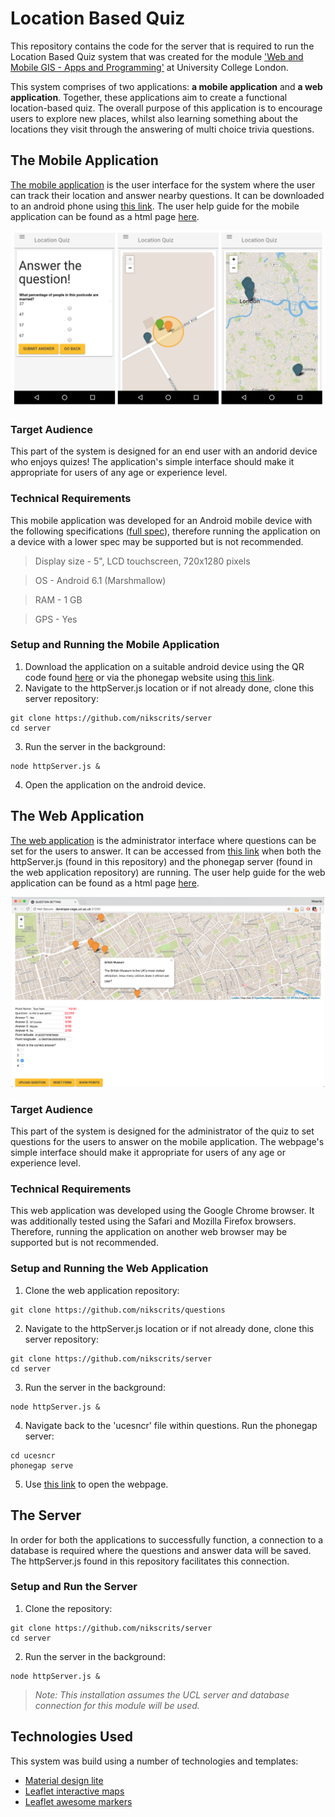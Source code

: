 


# Location Based Quiz

This repository contains the code for the server that is required to run the Location Based Quiz system that was created for the module ['Web and Mobile GIS - Apps and Programming'](https://sp.cege.ucl.ac.uk/study/Pages/Module-Guide.aspx?ModileCd=CEGEG077) at University College London.

This system comprises of two applications:  **a mobile application** and **a web application**. Together, these applications aim to create a functional location-based quiz. The overall purpose of this application is to encourage users to explore new places, whilst also learning something about the locations they visit through the answering of multi choice trivia questions.

## The Mobile Application
[The mobile application](https://github.com/nikscrits/quiz) is the user interface for the system where the user can track their location and answer nearby questions. It can be downloaded to an android phone using [this link](https://build.phonegap.com/apps/3152351/builds). The user help guide for the mobile application can be found  as a html page [here](https://rawgit.com/nikscrits/quiz/master/userguide/Quiz%20User%20Guide.html).

<p align="center"><img src="https://github.com/nikscrits/server/blob/master/screenshots/mobapp.png" width="500"></p>

### Target Audience

This part of the system is designed for an end user with an andorid device who enjoys quizes! The application's simple interface should make it appropriate for users of any age or experience level. 

### Technical Requirements

This mobile application was developed for an Android mobile device with the following specifications ([full spec](https://www.gsmarena.com/motorola_moto_g_(3rd_gen)-7247.php)), therefore running the application on a device with a lower spec may be supported but is not recommended.

>Display size - 5", LCD touchscreen, 720x1280 pixels

>OS  - Android 6.1 (Marshmallow)

>RAM - 1 GB

>GPS - Yes

### Setup and Running the Mobile Application

1. Download the application on a suitable android device using the QR code found [here](https://github.com/nikscrits/server/blob/master/screenshots/QRcode.png) or via the phonegap website using [this link](https://build.phonegap.com/apps/3152351/builds).
2. Navigate to the httpServer.js location or if not already done, clone this server repository:
```
git clone https://github.com/nikscrits/server
cd server
```
3. Run the server in the background:
```
node httpServer.js &
```
4. Open the application on the android device.

## The Web Application
[The web application](https://github.com/nikscrits/questions) is the administrator interface where questions can be set for the users to answer. It can be accessed from [this link](https://http://developer.cege.ucl.ac.uk:31288/) when both the httpServer.js (found in this repository) and the phonegap server (found in the web application repository) are running. The user help guide for the web application can be found as a html page [here](https://rawgit.com/nikscrits/questions/master/userguide/Questions%20User%20Guide.html).

<p align="center"><img src="https://github.com/nikscrits/server/blob/master/screenshots/webapp.png" width="500"></p>

### Target Audience

This part of the system is designed for the administrator of the quiz to set questions for the users to answer on the mobile application. The webpage's simple interface should make it appropriate for users of any age or experience level. 

### Technical Requirements

This web application was developed using the Google Chrome browser. It was additionally tested using the Safari and Mozilla Firefox browsers. Therefore, running the application on another web browser may be supported but is not recommended.

### Setup and Running the Web Application

 1. Clone the web application repository:
```
git clone https://github.com/nikscrits/questions
```
2. Navigate to the httpServer.js location or if not already done, clone this server repository:
```
git clone https://github.com/nikscrits/server
cd server
```
3. Run the server in the background:
```
node httpServer.js &
```
4. Navigate back to the 'ucesncr' file within questions. Run the phonegap server:
```
cd ucesncr
phonegap serve
```
5. Use [this link](https://http://developer.cege.ucl.ac.uk:31288/) to open the webpage.

## The Server
In order for both the applications to successfully function, a connection to a database is required where the questions and answer data will be saved. The httpServer.js found in this repository facilitates this connection.

### Setup and Run the Server

 1. Clone the repository:
```
git clone https://github.com/nikscrits/server
cd server
```
2. Run the server in the background:
```
node httpServer.js &
```

>*Note: This installation assumes the UCL server and database connection for this module will be used.*

## Technologies Used

This system was build using a number of technologies and templates:

 - [Material design lite](https://getmdl.io/)
 - [Leaflet interactive maps](https://leafletjs.com/)
 - [Leaflet awesome markers](https://github.com/lvoogdt/Leaflet.awesome-markers)
